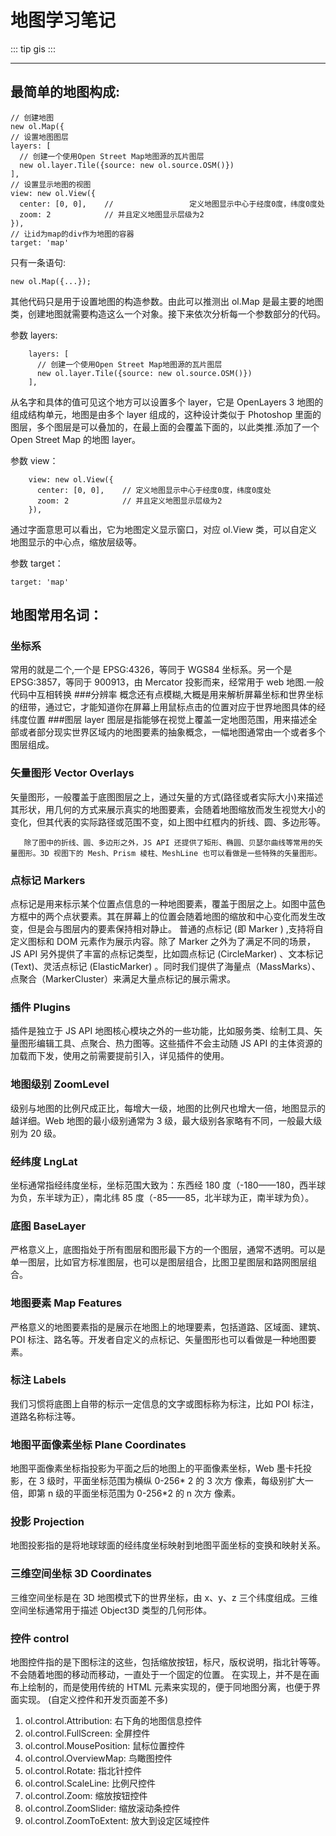 # 地图学习笔记

::: tip
gis
:::

---

## 最简单的地图构成:
``` js{4}
// 创建地图
new ol.Map({
// 设置地图图层
layers: [
  // 创建一个使用Open Street Map地图源的瓦片图层
  new ol.layer.Tile({source: new ol.source.OSM()})
],
// 设置显示地图的视图
view: new ol.View({
  center: [0, 0],    //                 定义地图显示中心于经度0度，纬度0度处
  zoom: 2            // 并且定义地图显示层级为2
}),
// 让id为map的div作为地图的容器
target: 'map'
```
只有一条语句:
``` js{4}
new ol.Map({...});
```
其他代码只是用于设置地图的构造参数。由此可以推测出 ol.Map 是最主要的地图类，创建地图就需要构造这么一个对象。接下来依次分析每一个参数部分的代码。

参数 layers:
``` js{4}
    layers: [
      // 创建一个使用Open Street Map地图源的瓦片图层
      new ol.layer.Tile({source: new ol.source.OSM()})
    ],
```
从名字和具体的值可见这个地方可以设置多个 layer，它是 OpenLayers 3 地图的组成结构单元，地图是由多个 layer 组成的，这种设计类似于 Photoshop 里面的图层，多个图层是可以叠加的，在最上面的会覆盖下面的，以此类推.添加了一个 Open Street Map 的地图 layer。

参数 view：
``` js{4}
    view: new ol.View({
      center: [0, 0],    // 定义地图显示中心于经度0度，纬度0度处
      zoom: 2            // 并且定义地图显示层级为2
    }),
```
通过字面意思可以看出，它为地图定义显示窗口，对应 ol.View 类，可以自定义地图显示的中心点，缩放层级等。

参数 target：
``` js{4}
target: 'map'
```
## 地图常用名词： 
### 坐标系
常用的就是二个,一个是 EPSG:4326，等同于 WGS84 坐标系。另一个是 EPSG:3857，等同于 900913，由 Mercator 投影而来，经常用于 web 地图.一般代码中互相转换 ###分辨率
概念还有点模糊,大概是用来解析屏幕坐标和世界坐标的纽带，通过它，才能知道你在屏幕上用鼠标点击的位置对应于世界地图具体的经纬度位置 ###图层 layer
图层是指能够在视觉上覆盖一定地图范围，用来描述全部或者部分现实世界区域内的地图要素的抽象概念，一幅地图通常由一个或者多个图层组成。

### 矢量图形 Vector Overlays
矢量图形，一般覆盖于底图图层之上，通过矢量的方式(路径或者实际大小)来描述其形状，用几何的方式来展示真实的地图要素，会随着地图缩放而发生视觉大小的变化，但其代表的实际路径或范围不变，如上图中红框内的折线、圆、多边形等。

       除了图中的折线、圆、多边形之外，JS API 还提供了矩形、椭圆、贝瑟尔曲线等常用的矢量图形。3D 视图下的 Mesh、Prism 棱柱、MeshLine 也可以看做是一些特殊的矢量图形。

### 点标记 Markers
点标记是用来标示某个位置点信息的一种地图要素，覆盖于图层之上。如图中蓝色方框中的两个点状要素。其在屏幕上的位置会随着地图的缩放和中心变化而发生改变，但是会与图层内的要素保持相对静止。
普通的点标记 (即 Marker ) ,支持将自定义图标和 DOM 元素作为展示内容。除了 Marker 之外为了满足不同的场景，JS API 另外提供了丰富的点标记类型，比如圆点标记 (CircleMarker) 、文本标记 (Text)、灵活点标记 (ElasticMarker) 。同时我们提供了海量点（MassMarks）、点聚合（MarkerCluster）来满足大量点标记的展示需求。

### 插件 Plugins
插件是独立于 JS API 地图核心模块之外的一些功能，比如服务类、绘制工具、矢量图形编辑工具、点聚合、热力图等。这些插件不会主动随 JS API 的主体资源的加载而下发，使用之前需要提前引入，详见插件的使用。

### 地图级别 ZoomLevel
级别与地图的比例尺成正比，每增大一级，地图的比例尺也增大一倍，地图显示的越详细。Web 地图的最小级别通常为 3 级，最大级别各家略有不同，一般最大级别为 20 级。

### 经纬度 LngLat
坐标通常指经纬度坐标，坐标范围大致为：东西经 180 度（-180——180，西半球为负，东半球为正），南北纬 85 度（-85——85，北半球为正，南半球为负）。

### 底图 BaseLayer
严格意义上，底图指处于所有图层和图形最下方的一个图层，通常不透明。可以是单一图层，比如官方标准图层，也可以是图层组合，比图卫星图层和路网图层组合。

### 地图要素 Map Features
严格意义的地图要素指的是展示在地图上的地理要素，包括道路、区域面、建筑、POI 标注、路名等。开发者自定义的点标记、矢量图形也可以看做是一种地图要素。

### 标注 Labels
我们习惯将底图上自带的标示一定信息的文字或图标称为标注，比如 POI 标注，道路名称标注等。

### 地图平面像素坐标 Plane Coordinates
地图平面像素坐标指投影为平面之后的地图上的平面像素坐标，Web 墨卡托投影，在 3 级时，平面坐标范围为横纵 0-256* 2 的 3 次方 像素，每级别扩大一倍，即第 n 级的平面坐标范围为 0-256*2 的 n 次方 像素。

### 投影 Projection
地图投影指的是将地球球面的经纬度坐标映射到地图平面坐标的变换和映射关系。

### 三维空间坐标 3D Coordinates
三维空间坐标是在 3D 地图模式下的世界坐标，由 x、y、z 三个纬度组成。三维空间坐标通常用于描述 Object3D 类型的几何形体。
  
### 控件 control
地图控件指的是下图标注的这些，包括缩放按钮，标尺，版权说明，指北针等等。不会随着地图的移动而移动，一直处于一个固定的位置。 在实现上，并不是在画布上绘制的，而是使用传统的 HTML 元素来实现的，便于同地图分离，也便于界面实现。 (自定义控件和开发页面差不多)

1.  ol.control.Attribution: 右下角的地图信息控件
2.  ol.control.FullScreen: 全屏控件
3.  ol.control.MousePosition: 鼠标位置控件
4.  ol.control.OverviewMap: 鸟瞰图控件
5.  ol.control.Rotate: 指北针控件
6.  ol.control.ScaleLine: 比例尺控件
7.  ol.control.Zoom: 缩放按钮控件
8.  ol.control.ZoomSlider: 缩放滚动条控件
9.  ol.control.ZoomToExtent: 放大到设定区域控件
